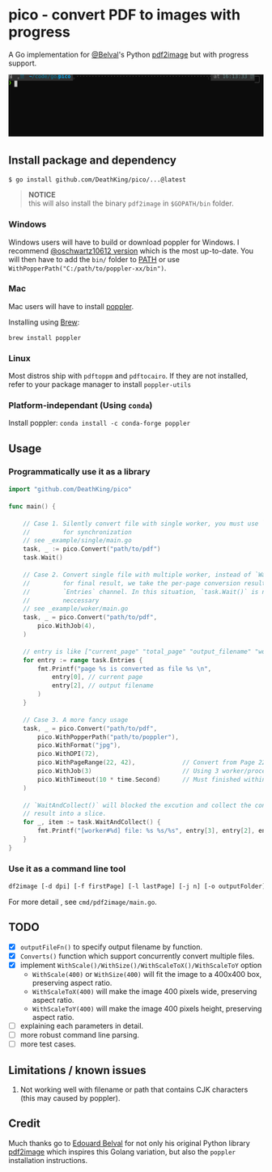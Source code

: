 # pico - convert PDF to images with progress

A Go implementation for [@Belval](https://github.com/Belval)'s Python [pdf2image](https://github.com/Belval/pdf2image) but with progress support.


![convert with progress bar](_svg/bar.svg)

## Install package and dependency

```
$ go install github.com/DeathKing/pico/...@latest
```

> **NOTICE**  
> this will also install the binary `pdf2image` in `$GOPATH/bin` folder.

### Windows

Windows users will have to build or download poppler for Windows. I recommend [@oschwartz10612 version](https://github.com/oschwartz10612/poppler-windows/releases/) which is the most up-to-date. You will then have to add the `bin/` folder to [PATH](https://www.architectryan.com/2018/03/17/add-to-the-path-on-windows-10/) or use `WithPopperPath("C:/path/to/poppler-xx/bin")`.

### Mac

Mac users will have to install [poppler](https://poppler.freedesktop.org/).

Installing using [Brew](https://brew.sh/):

```
brew install poppler
```

### Linux

Most distros ship with `pdftoppm` and `pdftocairo`. If they are not installed, refer to your package manager to install `poppler-utils`

### Platform-independant (Using `conda`)

Install poppler: `conda install -c conda-forge poppler`

## Usage

### Programmatically use it as a library

```go
import "github.com/DeathKing/pico"

func main() {

    // Case 1. Silently convert file with single worker, you must use `Wait()`
    //         for synchronization
    // see _example/single/main.go
    task, _ := pico.Convert("path/to/pdf")
    task.Wait()

    // Case 2. Convert single file with multiple worker, instead of `Wait()`
    //         for final result, we take the per-page conversion result through
    //         `Entries` channel. In this situation, `task.Wait()` is not a
    //         neccessary
    // see _example/woker/main.go
    task, _ = pico.Convert("path/to/pdf",
        pico.WithJob(4),
    )

    // entry is like ["current_page" "total_page" "output_filename" "worker_index"]
    for entry := range task.Entries {
		fmt.Printf("page %s is converted as file %s \n",
			entry[0], // current page
			entry[2], // output filename
		)
	}

    // Case 3. A more fancy usage
    task, _ = pico.Convert("path/to/pdf",
        pico.WithPopperPath("path/to/poppler"),
        pico.WithFormat("jpg"),
        pico.WithDPI(72),
        pico.WithPageRange(22, 42),             // Convert from Page 22 to Page 42 (included)
        pico.WithJob(3)                         // Using 3 worker/process to convert
        pico.WithTimeout(10 * time.Second)      // Must finished within 10 seconds
    )

    // `WaitAndCollect()` will blocked the excution and collect the conversion
    // result into a slice.
    for _, item := task.WaitAndCollect() {
        fmt.Printf("[worker#%d] file: %s %s/%s", entry[3], entry[2], entry[0], entry[1])
    }
}

```

### Use it as a command line tool

```txt
df2image [-d dpi] [-f firstPage] [-l lastPage] [-j n] [-o outputFolder] path/to/file pattern/to/folder
```

For more detail , see `cmd/pdf2image/main.go`.

## TODO

+ [x] `outputFileFn()` to specify output filename by function.
+ [x] `Converts()` function which support concurrently convert multiple files.
+ [x] implement `WithScale()/WithSize()/WithScaleToX()/WithScaleToY` option
    - `WithScale(400)` or `WithSize(400)` will fit the image to a 400x400 box, preserving aspect ratio.
    - `WithScaleToX(400)` will make the image 400 pixels wide, preserving aspect ratio.
    - `WithScaleToY(400)` will make the image 400 pixels height, preserving aspect ratio.
+ [ ] explaining each parameters in detail.
+ [ ] more robust command line parsing.
+ [ ] more test cases.

## Limitations / known issues

1. Not working well with filename or path that contains CJK characters (this may caused by poppler).

## Credit

Much thanks go to [Edouard Belval](https://github.com/Belval) for not only his original Python library [pdf2image](https://github.com/Belval/pdf2image) which inspires this Golang variation, but also the `poppler` installation instructions.